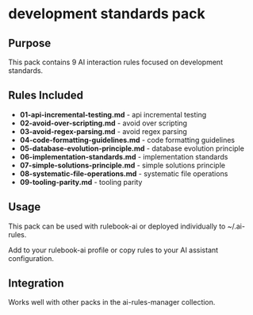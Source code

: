 # development standards pack

## Purpose

This pack contains 9 AI interaction rules focused on development standards.

## Rules Included

- **01-api-incremental-testing.md** - api incremental testing
- **02-avoid-over-scripting.md** - avoid over scripting
- **03-avoid-regex-parsing.md** - avoid regex parsing
- **04-code-formatting-guidelines.md** - code formatting guidelines
- **05-database-evolution-principle.md** - database evolution principle
- **06-implementation-standards.md** - implementation standards
- **07-simple-solutions-principle.md** - simple solutions principle
- **08-systematic-file-operations.md** - systematic file operations
- **09-tooling-parity.md** - tooling parity

## Usage

This pack can be used with rulebook-ai or deployed individually to ~/.ai-rules.

Add to your rulebook-ai profile or copy rules to your AI assistant configuration.

## Integration

Works well with other packs in the ai-rules-manager collection.
